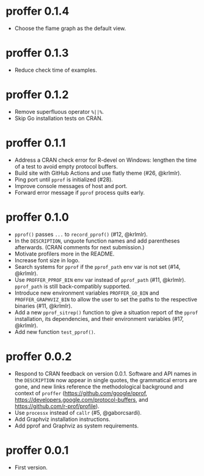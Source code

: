 # proffer 0.1.4

* Choose the flame graph as the default view.

# proffer 0.1.3

* Reduce check time of examples.

# proffer 0.1.2

* Remove superfluous operator `%||%`.
* Skip Go installation tests on CRAN.

# proffer 0.1.1

* Address a CRAN check error for R-devel on Windows: lengthen the time of a test to avoid empty protocol buffers.
* Build site with GitHub Actions and use flatly theme (#26, @krlmlr).
* Ping port until `pprof` is initialized (#28).
* Improve console messages of host and port.
* Forward error message if `pprof` process quits early.

# proffer 0.1.0

* `pprof()` passes `...` to `record_pprof()` (#12, @krlmlr).
* In the `DESCRIPTION`, unquote function names and add parentheses afterwards. (CRAN comments for next submission.)
* Motivate profilers more in the README.
* Increase font size in logo.
* Search systems for `pprof` if the `pprof_path` env var is not set (#14, @krlmlr).
* Use `PROFFER_PPROF_BIN` env var instead of `pprof_path` (#11, @krlmlr). `pprof_path` is still back-compatibly supported.
* Introduce new environment variables `PROFFER_GO_BIN` and `PROFFER_GRAPHVIZ_BIN` to allow the user to set the paths to the respective binaries (#11, @krlmlr).
* Add a new `pprof_sitrep()` function to give a situation report of the `pprof` installation, its dependencies, and their environment variables (#17, @krlmlr).
* Add new function `test_pprof()`.

# proffer 0.0.2

* Respond to CRAN feedback on version 0.0.1. Software and API names in the `DESCRIPTION` now appear in single quotes, the grammatical errors are gone, and new links reference the methodological background and context of `proffer` (<https://github.com/google/pprof>, <https://developers.google.com/protocol-buffers>, and <https://github.com/r-prof/profile>).
* Use `processx` instead of `callr` (#5, @gaborcsardi).
* Add Graphviz installation instructions.
* Add pprof and Graphviz as system requirements.

# proffer 0.0.1

* First version.
